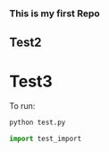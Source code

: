 

### This is my first Repo
## Test2
# Test3

To run:
```bash
python test.py
```

```python
import test_import
```
